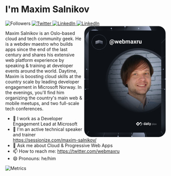 # I'm Maxim Salnikov

<div align="left">
    <img
      src="https://img.shields.io/static/v1?style=flat-square&color=ffffff&&labelColor=ffffff&label=Followers:&message=%20"
      alt="Followers"
    />
  
  <a href="https://twitter.com/webmaxru">
    <img
      src="https://img.shields.io/twitter/follow/webmaxru?label=Twitter&logo=twitter&style=flat-square&color=0072b1&logoColor=ffffff"
      alt="Twitter"
    />
  </a>
  <a href="https://linkedin.com/in/webmax">
    <img
      src="https://img.shields.io/static/v1?logo=linkedin&style=flat-square&color=0072b1&label=LinkedIn&message=18K"
      alt="LinkedIn"
    />
  </a>
    <a href="https://github.com/webmax">
    <img
      src="https://img.shields.io/github/followers/webmaxru?logo=github&style=flat-square&color=0072b1&label=GitHub"
      alt="LinkedIn"
    />
  </a>

  <a href="https://api.daily.dev/get?r=webmaxru" target="_blank">
    <img
      width="256"
      align="right"
      src="https://raw.githubusercontent.com/webmaxru/webmaxru/devcard/devcard.svg"
    />
  </a>
</div>

Maxim Salnikov is an Oslo-based cloud and tech community geek. He is a webdev maestro who builds apps since the end of the last century and shares his extensive web platform experience by speaking & training at developer events around the world. Daytime, Maxim is boosting cloud skills at the country scale by leading developer engagement in Microsoft Norway. In the evenings, you'll find him organizing the country's main web & mobile meetups, and two full-scale tech conferences.

- 💼 I work as a Developer Engagement Lead at Microsoft
- 🎤 I'm an active technical speaker and trainer https://sessionize.com/maxim-salnikov/
- 💬 Ask me about Cloud & Progressive Web Apps
- 📫 How to reach me: https://twitter.com/webmaxru
- 😄 Pronouns: he/him 

![Metrics](https://raw.githubusercontent.com/webmaxru/webmaxru/github-metrics/github-metrics.svg)
